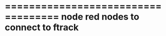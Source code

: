 ===================================
node red nodes to connect to ftrack
===================================